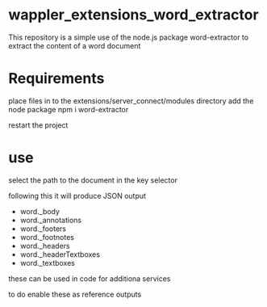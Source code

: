 # wappler_extensions_word_extractor

This repository is a simple use of the node.js package word-extractor to extract the content of a word document

# Requirements

place files in to the extensions/server_connect/modules directory
add the node package npm i word-extractor

restart the project

# use
select the path to the document in the key selector 

following this it will produce JSON output

- word._body
- word._annotations
- word._footers
- word._footnotes
- word._headers
- word._headerTextboxes
- word._textboxes


these can be used in code for additiona services

to do enable these as reference outputs 

